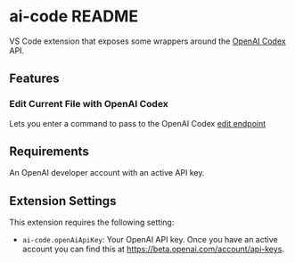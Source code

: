 # ai-code README

VS Code extension that exposes some wrappers around the [OpenAI Codex](https://openai.com/blog/openai-codex/) API.

## Features

### Edit Current File with OpenAI Codex

Lets you enter a command to pass to the OpenAI Codex [edit endpoint](https://beta.openai.com/docs/api-reference/edits)

## Requirements

An OpenAI developer account with an active API key.

## Extension Settings

This extension requires the following setting:

- `ai-code.openAiApiKey`: Your OpenAI API key. Once you have an active account you can find this at https://beta.openai.com/account/api-keys.
